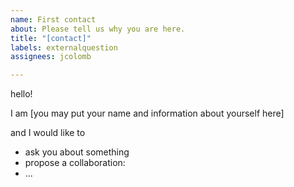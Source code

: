 ```yaml
---
name: First contact
about: Please tell us why you are here.
title: "[contact]"
labels: externalquestion
assignees: jcolomb

---
```


hello!

I am [you may put your name and information about yourself here]

and I would like to 
- ask you about something
- propose a collaboration:
- ...
